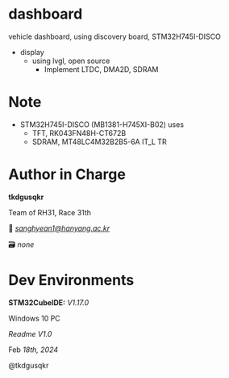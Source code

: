 # dashboard

vehicle dashboard, using discovery board, STM32H745I-DISCO

- display
  - using lvgl, open source
    - Implement LTDC, DMA2D, SDRAM

# Note

- STM32H745I-DISCO (MB1381-H745XI-B02) uses
  - TFT, RK043FN48H-CT672B
  - SDRAM, MT48LC4M32B2B5-6A IT_L TR

# Author in Charge

**tkdgusqkr**

Team of RH31, Race 31th

📧 *sanghyean1@hanyang.ac.kr*

🗃️ *none*

# Dev Environments

**STM32CubeIDE:** *V1.17.0*

Windows 10 PC

*Readme V1.0*

Feb *18th, 2024*

@tkdgusqkr
